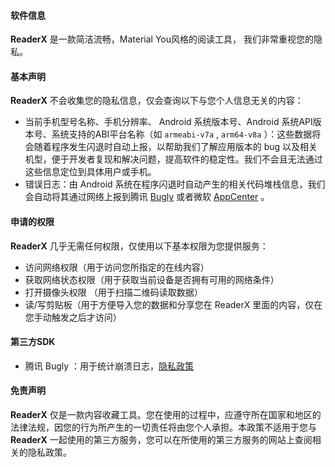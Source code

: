 #### 软件信息

**ReaderX** 是一款简洁流畅，Material You风格的阅读工具， 我们非常重视您的隐私。

#### 基本声明

**ReaderX** 不会收集您的隐私信息，仅会查询以下与您个人信息无关的内容：

* 当前手机型号名称、手机分辨率、 Android 系统版本号、Android 系统API版本号、系统支持的ABI平台名称（如 `armeabi-v7a` , `arm64-v8a` ）：这些数据将会随着程序发生闪退时自动上报，以帮助我们了解应用版本的 bug 以及相关机型，便于开发者复现和解决问题，提高软件的稳定性。我们不会且无法通过这些信息定位到具体用户或手机。
* 错误日志：由 Android 系统在程序闪退时自动产生的相关代码堆栈信息，我们会自动将其通过网络上报到腾讯 [Bugly](https://bugly.qq.com/v2) 或者微软 [AppCenter](https://appcenter.ms) 。

#### 申请的权限

**ReaderX** 几乎无需任何权限，仅使用以下基本权限为您提供服务：

- 访问网络权限（用于访问您所指定的在线内容）
- 获取网络状态权限（用于获取当前设备是否拥有可用的网络条件）
- 打开摄像头权限 （用于扫描二维码读取数据）
- 读/写剪贴板（用于方便导入您的数据和分享您在 ReaderX 里面的内容，仅在您手动触发之后才访问）

#### 第三方SDK

* 腾讯 Bugly ：用于统计崩溃日志，[隐私政策](https://privacy.qq.com/document/preview/fc748b3d96224fdb825ea79e132c1a56)

#### 免责声明

**ReaderX** 仅是一款内容收藏工具。您在使用的过程中，应遵守所在国家和地区的法律法规，因您的行为所产生的一切责任将由您个人承担。本政策不适用于您与 **ReaderX** 一起使用的第三方服务，您可以在所使用的第三方服务的网站上查阅相关的隐私政策。

